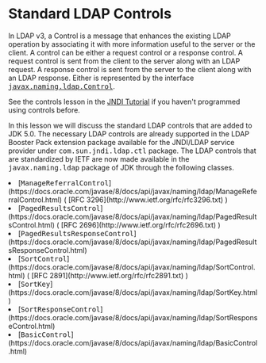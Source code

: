 
# Standard LDAP Controls

In LDAP v3, a Control is a message that enhances the existing LDAP operation by associating it with more information useful to the server or the client. A control can be either a request control or a response control. A request control is sent from the client to the server along with an LDAP request. A response control is sent from the server to the client along with an LDAP response. Either is represented by the interface 
[<tt>javax.naming.ldap.Control</tt>](https://docs.oracle.com/javase/8/docs/api/javax/naming/ldap/Control.html).

See the controls lesson in the 
[JNDI Tutorial](https://docs.oracle.com/javase/jndi/tutorial/ldap/ext/) if you haven't programmed using controls before.

In this lesson we will discuss the standard LDAP controls that are added to JDK 5.0. The necessary LDAP controls are already supported in the LDAP Booster Pack extension package available for the JNDI/LDAP service provider under <tt>com.sun.jndi.ldap.ctl</tt> package. The LDAP controls that are standardized by IETF are now made available in the <tt>javax.naming.ldap</tt> package of JDK through the following classes.

<li>
[<tt>ManageReferralControl</tt>](https://docs.oracle.com/javase/8/docs/api/javax/naming/ldap/ManageReferralControl.html) (
[RFC 3296](http://www.ietf.org/rfc/rfc3296.txt)
)</li>
<li>
[<tt>PagedResultsControl</tt>](https://docs.oracle.com/javase/8/docs/api/javax/naming/ldap/PagedResultsControl.html) (
[RFC 2696](http://www.ietf.org/rfc/rfc2696.txt)
)</li>
<li>
[<tt>PagedResultsResponseControl</tt>](https://docs.oracle.com/javase/8/docs/api/javax/naming/ldap/PagedResultsResponseControl.html)</li>
<li>
[<tt>SortControl</tt>](https://docs.oracle.com/javase/8/docs/api/javax/naming/ldap/SortControl.html) (
[RFC 2891](http://www.ietf.org/rfc/rfc2891.txt)
)</li>
<li>
[<tt>SortKey</tt>](https://docs.oracle.com/javase/8/docs/api/javax/naming/ldap/SortKey.html)</li>
<li>
[<tt>SortResponseControl</tt>](https://docs.oracle.com/javase/8/docs/api/javax/naming/ldap/SortResponseControl.html)</li>
<li>
[<tt>BasicControl</tt>](https://docs.oracle.com/javase/8/docs/api/javax/naming/ldap/BasicControl.html)</li>
